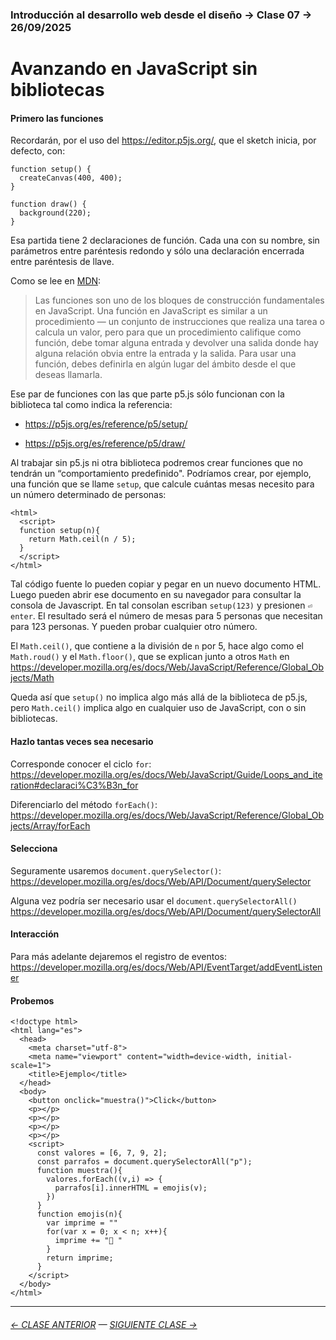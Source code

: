 ### Introducción al desarrollo web desde el diseño → Clase 07 → 26/09/2025

# Avanzando en JavaScript sin bibliotecas

#### Primero las funciones

Recordarán, por el uso del https://editor.p5js.org/, que el sketch inicia, por defecto, con:

```
function setup() {
  createCanvas(400, 400);
}

function draw() {
  background(220);
}
```

Esa partida tiene 2 declaraciones de función. Cada una con su nombre, sin parámetros entre paréntesis redondo y sólo una declaración encerrada entre paréntesis de llave. 

Como se lee en [MDN](https://developer.mozilla.org/es/docs/Web/JavaScript/Guide/Functions): 

> Las funciones son uno de los bloques de construcción fundamentales en JavaScript. Una función en JavaScript es similar a un procedimiento — un conjunto de instrucciones que realiza una tarea o calcula un valor, pero para que un procedimiento califique como función, debe tomar alguna entrada y devolver una salida donde hay alguna relación obvia entre la entrada y la salida. Para usar una función, debes definirla en algún lugar del ámbito desde el que deseas llamarla.

Ese par de funciones con las que parte p5.js sólo funcionan con la biblioteca tal como indica la referencia: 

- https://p5js.org/es/reference/p5/setup/

- https://p5js.org/es/reference/p5/draw/

Al trabajar sin p5.js ni otra biblioteca podremos crear funciones que no tendrán un “comportamiento predefinido". Podríamos crear, por ejemplo, una función que se llame `setup`, que calcule cuántas mesas necesito para un número determinado de personas: 

```
<html>
  <script>
  function setup(n){
    return Math.ceil(n / 5);
  }
  </script>
</html>
```

Tal código fuente lo pueden copiar y pegar en un nuevo documento HTML. Luego pueden abrir ese documento en su navegador para consultar la consola de Javascript. En tal consolan escriban `setup(123)` y presionen `⏎ enter`. El resultado será el número de mesas para 5 personas que necesitan para 123 personas. Y pueden probar cualquier otro número.

El `Math.ceil()`, que contiene a la división de `n` por 5, hace algo como el `Math.roud()` y el `Math.floor()`, que se explican junto a otros `Math` en https://developer.mozilla.org/es/docs/Web/JavaScript/Reference/Global_Objects/Math 

Queda así que `setup()` no implica algo más allá de la biblioteca de p5.js, pero `Math.ceil()` implica algo en cualquier uso de JavaScript, con o sin bibliotecas. 

#### Hazlo tantas veces sea necesario

Corresponde conocer el ciclo `for`: https://developer.mozilla.org/es/docs/Web/JavaScript/Guide/Loops_and_iteration#declaraci%C3%B3n_for

Diferenciarlo del método `forEach()`: https://developer.mozilla.org/es/docs/Web/JavaScript/Reference/Global_Objects/Array/forEach

#### Selecciona

Seguramente usaremos `document.querySelector()`: https://developer.mozilla.org/es/docs/Web/API/Document/querySelector

Alguna vez podría ser necesario usar el `document.querySelectorAll()` https://developer.mozilla.org/es/docs/Web/API/Document/querySelectorAll

#### Interacción

Para más adelante dejaremos el registro de eventos: https://developer.mozilla.org/es/docs/Web/API/EventTarget/addEventListener

#### Probemos

```
<!doctype html>
<html lang="es">
  <head>
    <meta charset="utf-8">
    <meta name="viewport" content="width=device-width, initial-scale=1">
    <title>Ejemplo</title>
  </head>
  <body>
    <button onclick="muestra()">Click</button>
    <p></p>
    <p></p>
    <p></p>
    <p></p>
    <script>
      const valores = [6, 7, 9, 2];
      const parrafos = document.querySelectorAll("p");
      function muestra(){
        valores.forEach((v,i) => {
          parrafos[i].innerHTML = emojis(v);
        })
      }
      function emojis(n){
        var imprime = ""
        for(var x = 0; x < n; x++){
          imprime += "🤧 "
        }
        return imprime;
      }
    </script>
  </body>
</html>
```

- - - - - - - - - - - -

###### [← CLASE ANTERIOR](https://github.com/profesorfaco/opr/tree/main/clase-06) — [SIGUIENTE CLASE →](https://github.com/profesorfaco/opr/tree/main/clase-08)
